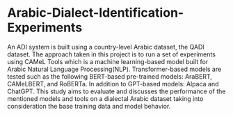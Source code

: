 # Arabic-Dialect-Identification-Experiments
An ADI system is built using a country-level Arabic dataset, the QADI dataset. The approach taken in this project is to run a set of experiments using CAMeL Tools which is a machine learning-based model built for Arabic Natural Language Processing(NLP). Transformer-based models are tested such as the following BERT-based pre-trained models: AraBERT, CAMeLBERT, and RoBERTa. In addition to GPT-based models: Alpaca and ChatGPT. This study aims to evaluate and discusses the performance of the mentioned models and tools on a dialectal Arabic dataset
taking into consideration the base training data and model behavior. 
